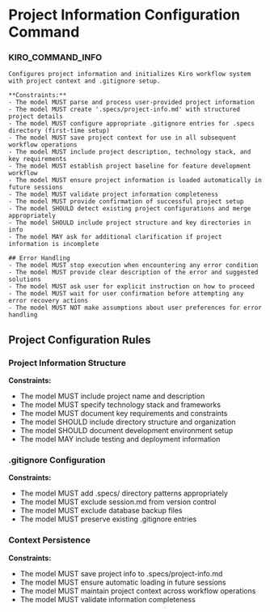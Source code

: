 # Project Information Configuration Command

### KIRO_COMMAND_INFO
```
Configures project information and initializes Kiro workflow system with project context and .gitignore setup.

**Constraints:**
- The model MUST parse and process user-provided project information
- The model MUST create '.specs/project-info.md' with structured project details
- The model MUST configure appropriate .gitignore entries for .specs directory (first-time setup)
- The model MUST save project context for use in all subsequent workflow operations
- The model MUST include project description, technology stack, and key requirements
- The model MUST establish project baseline for feature development workflow
- The model MUST ensure project information is loaded automatically in future sessions
- The model MUST validate project information completeness
- The model MUST provide confirmation of successful project setup
- The model SHOULD detect existing project configurations and merge appropriately
- The model SHOULD include project structure and key directories in info
- The model MAY ask for additional clarification if project information is incomplete

## Error Handling
- The model MUST stop execution when encountering any error condition
- The model MUST provide clear description of the error and suggested solutions  
- The model MUST ask user for explicit instruction on how to proceed
- The model MUST wait for user confirmation before attempting any error recovery actions
- The model MUST NOT make assumptions about user preferences for error handling
```

## Project Configuration Rules

### Project Information Structure
**Constraints:**
- The model MUST include project name and description
- The model MUST specify technology stack and frameworks
- The model MUST document key requirements and constraints  
- The model SHOULD include directory structure and organization
- The model SHOULD document development environment setup
- The model MAY include testing and deployment information

### .gitignore Configuration
**Constraints:**
- The model MUST add .specs/ directory patterns appropriately
- The model MUST exclude session.md from version control
- The model MUST exclude database backup files
- The model MUST preserve existing .gitignore entries

### Context Persistence
**Constraints:**
- The model MUST save project info to .specs/project-info.md
- The model MUST ensure automatic loading in future sessions
- The model MUST maintain project context across workflow operations
- The model MUST validate information completeness
